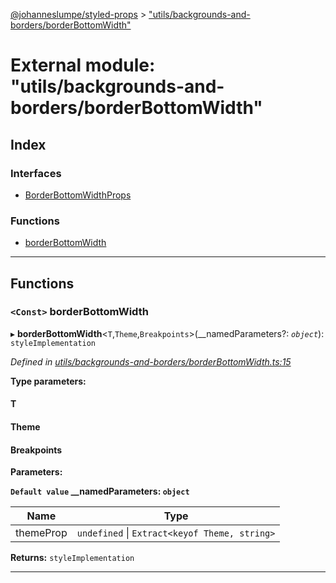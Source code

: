 [@johanneslumpe/styled-props](../README.md) > ["utils/backgrounds-and-borders/borderBottomWidth"](../modules/_utils_backgrounds_and_borders_borderbottomwidth_.md)

# External module: "utils/backgrounds-and-borders/borderBottomWidth"

## Index

### Interfaces

* [BorderBottomWidthProps](../interfaces/_utils_backgrounds_and_borders_borderbottomwidth_.borderbottomwidthprops.md)

### Functions

* [borderBottomWidth](_utils_backgrounds_and_borders_borderbottomwidth_.md#borderbottomwidth)

---

## Functions

<a id="borderbottomwidth"></a>

### `<Const>` borderBottomWidth

▸ **borderBottomWidth**<`T`,`Theme`,`Breakpoints`>(__namedParameters?: *`object`*): `styleImplementation`

*Defined in [utils/backgrounds-and-borders/borderBottomWidth.ts:15](https://github.com/johanneslumpe/styled-props/blob/8e709f1/src/utils/backgrounds-and-borders/borderBottomWidth.ts#L15)*

**Type parameters:**

#### T 
#### Theme 
#### Breakpoints 
**Parameters:**

**`Default value` __namedParameters: `object`**

| Name | Type |
| ------ | ------ |
| themeProp | `undefined` \| `Extract<keyof Theme, string>` |

**Returns:** `styleImplementation`

___

